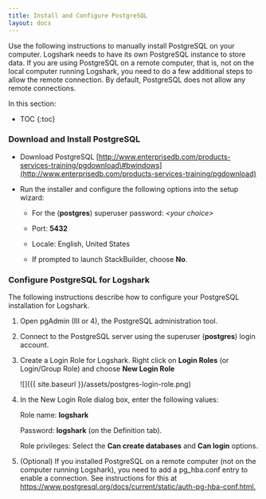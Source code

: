 ```yaml
---
title: Install and Configure PostgreSQL
layout: docs
---
```


Use the following instructions to manually install PostgreSQL on your computer. Logshark needs to have its own PostgreSQL instance to store data. If you are using PostgreSQL on a remote computer, that is, not on the local computer running Logshark, you need to do a few additional steps to allow the remote connection. By default, PostgreSQL does not allow any remote connections.


In this section:

* TOC
{:toc}



### Download and Install PostgreSQL


-   Download PostgreSQL
    [http://www.enterprisedb.com/products-services-training/pgdownload\#bwindows](http://www.enterprisedb.com/products-services-training/pgdownload)

-   Run the installer and configure the following options into the setup wizard:

    -   For the (**postgres**) superuser password: &lt;*your choice&gt;*

    -   Port: **5432**

    -   Locale: English, United States

    -   If prompted to launch StackBuilder, choose **No**.

### Configure PostgreSQL for Logshark


The following instructions describe how to configure your PostgreSQL installation for Logshark.

<!-- ### Create a Login Role for Logshark -->

1.  Open pgAdmin (III or 4), the PostgreSQL administration tool.

2.  Connect to the PostgreSQL server using the superuser (**postgres**) login account.

3.  Create a Login Role for Logshark. Right click on **Login Roles** (or Login/Group Role) and choose **New Login Role**

    ![]({{ site.baseurl }}/assets/postgres-login-role.png)
   

4.  In the New Login Role dialog box, enter the following values:

    Role name: **logshark**

    Password: **logshark** (on the Definition tab).

    Role privileges: Select the **Can create databases** and **Can login** options.

5.  (Optional) If you installed PostgreSQL on a remote computer (not on the computer running Logshark), you need to add a pg\_hba.conf entry to enable a connection. See instructions for this at [https://www.postgresql.org/docs/current/static/auth-pg-hba-conf.html.
    ](https://www.postgresql.org/docs/current/static/auth-pg-hba-conf.html.)


    <!-- ![]({{ site.baseurl }}/assets/postgres-login-role.png) -->
    <!-- <img src="../assets/postgres-login-role.png" width="273" height="160" /> -->